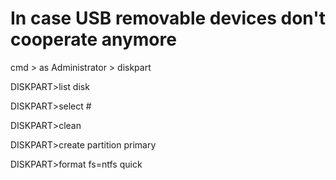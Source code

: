 # In case USB removable devices don't cooperate anymore

cmd > as Administrator > diskpart

DISKPART>list disk

DISKPART>select #

DISKPART>clean

DISKPART>create partition primary

DISKPART>format fs=ntfs quick

